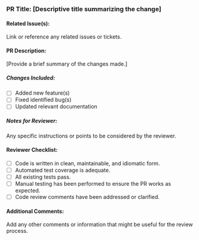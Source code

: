 ### PR Title: [Descriptive title summarizing the change]

#### Related Issue(s):
Link or reference any related issues or tickets.

#### PR Description:
[Provide a brief summary of the changes made.]

##### Changes Included:
- [ ] Added new feature(s)
- [ ] Fixed identified bug(s)
- [ ] Updated relevant documentation

##### Notes for Reviewer:
Any specific instructions or points to be considered by the
reviewer.

#### Reviewer Checklist:
- [ ] Code is written in clean, maintainable, and idiomatic form.
- [ ] Automated test coverage is adequate.
- [ ] All existing tests pass.
- [ ] Manual testing has been performed to ensure the PR works as expected.
- [ ] Code review comments have been addressed or clarified.

#### Additional Comments:
Add any other comments or information that might be useful for the
review process.
